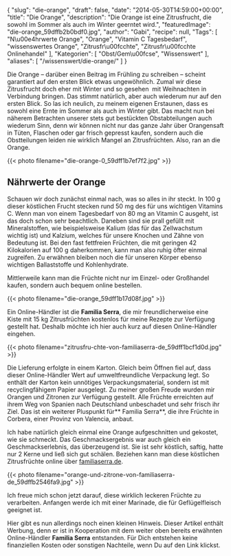 {
    "slug": "die-orange",
    "draft": false,
    "date": "2014-05-30T14:59:00+00:00",
    "title": "Die Orange",
    "description": "Die Orange ist eine Zitrusfrucht, die sowohl im Sommer als auch im Winter geerntet wird.",
    "featuredImage": "die-orange_59dffb2b0bdf0.jpg",
    "author": "Gabi",
    "recipe": null,
    "Tags": [
        "N\u00e4hrwerte Orange",
        "Orange",
        "Vitamin C Tagesbedarf",
        "wissenswertes Orange",
        "Zitrusfr\u00fcchte",
        "Zitrusfr\u00fcchte Onlinehandel"
    ],
    "Kategorien": [
        "Obst\/Gem\u00fcse",
        "Wissenswert"
    ],
    "aliases": [
        "\/wissenswert\/die-orange\/"
    ]
}

Die Orange &#8211; darüber einen Beitrag im Frühling zu schreiben &#8211; scheint garantiert auf den ersten Blick etwas ungewöhnlich. Zumal wir diese Zitrusfrucht doch eher mit Winter und so gesehen  mit Weihnachten in Verbindung bringen. Das stimmt natürlich, aber auch wiederum nur auf den ersten Blick. So las ich neulich, zu meinem eigenen Erstaunen, dass es sowohl eine Ernte im Sommer als auch im Winter gibt. Das macht nun bei näherem Betrachten unserer stets gut bestückten Obstabteilungen auch wiederum Sinn, denn wir können nicht nur das ganze Jahr über Orangensaft in Tüten, Flaschen oder gar frisch gepresst kaufen, sondern auch die Obstteilungen leiden nie wirklich Mangel an Zitrusfrüchten. Also, ran an die Orange.

{{< photo filename="die-orange-0_59dff1b7ef7f2.jpg" >}}

## Nährwerte der Orange

Schauen wir doch zunächst einmal nach, was so alles in ihr steckt. In 100 g dieser köstlichen Frucht stecken rund 50 mg des für uns wichtigen Vitamins C. Wenn man von einem Tagesbedarf von 80 mg an Vitamin C ausgeht, ist das doch schon sehr beachtlich. Daneben sind sie prall gefüllt mit Mineralstoffen, wie beispielsweise Kalium (das für das Zellwachstum wichtig ist) und Kalzium, welches für unsere Knochen und Zähne von Bedeutung ist. Bei den fast fettfreien Früchten, die mit geringen 42 Kilokalorien auf 100 g daherkommen, kann man also ruhig öfter einmal zugreifen. Zu erwähnen bleiben noch die für unseren Körper ebenso wichtigen Ballaststoffe und Kohlenhydrate.

Mittlerweile kann man die Früchte nicht nur im Einzel- oder Großhandel kaufen, sondern auch bequem online bestellen.

{{< photo filename="die-orange_59dff1b17d08f.jpg" >}}

Ein Online-Händler ist die **Familia Serra**, die mir freundlicherweise eine Kiste mit 15 kg Zitrusfrüchten kostenlos für meine Rezepte zur Verfügung gestellt hat. Deshalb möchte ich hier auch kurz auf diesen Online-Händler eingehen.

{{< photo filename="zitrusfru-chte-von-familiaserra-de_59dff1bcf1d0d.jpg" >}}

Die Lieferung erfolgte in einem Karton. Gleich beim Öffnen fiel auf, dass dieser Online-Händler Wert auf umweltfreundliche Verpackung legt. So enthält der Karton kein unnötiges Verpackungsmaterial, sondern ist mit recyclingfähigem Papier ausgelegt. Zu meiner großen Freude wurden mir Orangen und Zitronen zur Verfügung gestellt. Alle Früchte erreichten auf ihrem Weg von Spanien nach Deutschland unbeschadet und sehr frisch ihr Ziel. Das ist ein weiterer Pluspunkt für** Familia Serra**, die ihre Früchte in Corbera, einer Provinz von Valencia, anbaut.

Ich habe natürlich gleich einmal eine Orange aufgeschnitten und gekostet, wie sie schmeckt. Das Geschmacksergebnis war auch gleich ein Geschmackserlebnis, das überzeugend ist. Sie ist sehr köstlich, saftig, hatte nur 2 Kerne und ließ sich gut schälen. Beziehen kann man diese köstlichen Zitrusfrüchte online über [familiaserra.de][1].

{{< photo filename="orange-und-zitrone-von-familiaserra-de_59dffb2546fa9.jpg" >}}

Ich freue mich schon jetzt darauf, diese wirklich leckeren Früchte zu verarbeiten. Anfangen werde ich mit einer Marinade, die für Geflügelfleisch geeignet ist.

Hier gibt es nun allerdings noch einen kleinen Hinweis. Dieser Artikel enthält Werbung, denn er ist in Kooperation mit dem weiter oben bereits erwähnten Online-Händler **Familia Serra** entstanden. Für Dich entstehen keine finanziellen Kosten oder sonstigen Nachteile, wenn Du auf den Link klickst.

 [1]: http://familiaserra.de